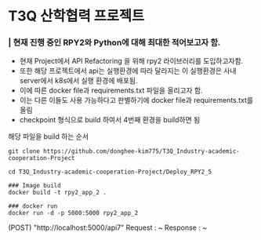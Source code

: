 # T3Q 산학협력 프로젝트
### | 현재 진행 중인 RPY2와 Python에 대해 최대한 적어보고자 함.
- 현재 Project에서 API Refactoring 을 위해 rpy2 라이브러리를 도입하고자함.
- 또한 해당 프로젝트에서 api는 실행환경에 따라 달라지는 이 실행환경은 사내 server에서 k8s에서 실행 환경에 배포됨.
- 이에 따른 docker file과 requirements.txt 파일을 올리고자 함.
- 이는 다른 이들도 사용 가능하다고 판별하기에 docker file과 requirements.txt를 올림
- checkpoint 형식으로 build 하여서 4번째 환경을 build하면 됨

해당 파일을 build 하는 순서

```
git clone https://github.com/donghee-kim775/T3Q_Industry-academic-cooperation-Project

cd T3Q_Industry-academic-cooperation-Project/Deploy_RPY2_5

### Image build
docker build -t rpy2_app_2 .

### docker run
docker run -d -p 5000:5000 rpy2_app_2
```

(POST) "http://localhost:5000/api7"
Request : ~
Response : ~
